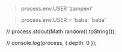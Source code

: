 > process.env.USER
'zampieri'

> process.env.USER = 'baba'
'baba'

// process.stdout(Math.random().toString());

// console.log(process, { depth: 0 });

